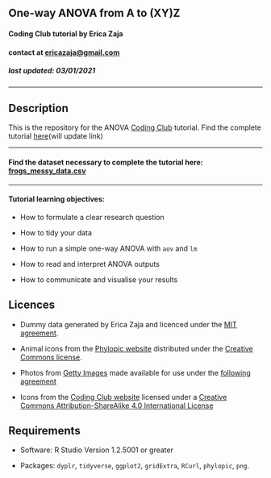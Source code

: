 ## One-way ANOVA from A to (XY)Z
#### Coding Club tutorial by Erica Zaja 
#### contact at ericazaja@gmail.com
##### last updated: 03/01/2021
*****

## **Description**

This is the repository for the ANOVA [Coding Club](https://ourcodingclub.github.io/) tutorial. Find the complete tutorial [here](https://eddatascienceees.github.io/tutorial-ericazaja/)(will update link)

***********

#### Find the dataset necessary to complete the tutorial here: [frogs_messy_data.csv](https://github.com/ourcodingclub/CC-anova/blob/main/frogs_messy_data.csv)

******

#### Tutorial learning objectives:

- How to formulate a clear research question

- How to tidy your data

- How to run a simple one-way ANOVA with `aov` and `lm`

- How to read and interpret ANOVA outputs

- How to communicate and visualise your results


## **Licences**

- Dummy data generated by Erica Zaja and licenced under the [MIT agreement](https://github.com/EdDataScienceEES/tutorial-ericazaja/tree/master/LICENSE.md).

- Animal icons from the [Phylopic website](http://phylopic.org/) distributed under the [Creative Commons license](https://creativecommons.org/).

- Photos from [Getty Images](https://www.gettyimages.co.uk/eula) made available for use under the [following agreement](https://www.gettyimages.co.uk/eula)

- Icons from the [Coding Club website](https://ourcodingclub.github.io/) licensed under a [Creative Commons Attribution-ShareAlike 4.0 International License](https://creativecommons.org/licenses/by-sa/4.0/)


## **Requirements**

- Software: R Studio Version 1.2.5001 or greater 

- Packages: `dyplr`, `tidyverse`, `ggplot2`, `gridExtra`, `RCurl`, `phylopic`, `png`. 

